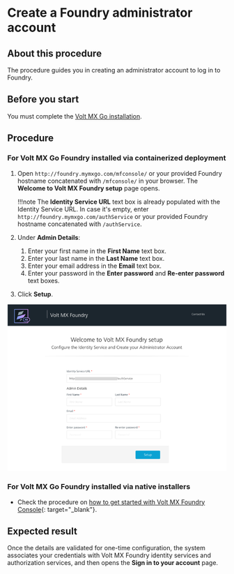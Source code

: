 # Create a Foundry administrator account

## About this procedure

The procedure guides you in creating an administrator account to log in to Foundry.

## Before you start

You must complete the [Volt MX Go installation](../tutorials/installation.md). 

## Procedure

### For Volt MX Go Foundry installed via containerized deployment

1. Open `http://foundry.mymxgo.com/mfconsole/` or your provided Foundry hostname concatenated with `/mfconsole/` in your browser. The **Welcome to Volt MX Foundry setup** page opens.

    !!!note
        The **Identity Service URL** text box is already populated with the Identity Service URL. In case it's empty, enter `http://foundry.mymxgo.com/authService` or your provided Foundry hostname concatenated with `/authService`.

2. Under **Admin Details**: 

    1. Enter your first name in the **First Name** text box. 
    2. Enter your last name in the **Last Name** text box.
    3. Enter your email address in the **Email** text box. 
    4. Enter your password in the **Enter password** and **Re-enter password** text boxes. 

3. Click **Setup**.

![Welcome to Volt MX Foundry setup](../assets/images/Foundryaccountsetup.png)

### For Volt MX Go Foundry installed via native installers

- Check the procedure on [how to get started with Volt MX Foundry Console](https://opensource.hcltechsw.com/volt-mx-docs/95/docs/documentation/Foundry/voltmx_foundry_user_guide/Content/How_to_access_VoltMX_Foundry_Portal_on-Prem.html){: target="_blank"}.

## Expected result

Once the details are validated for one-time configuration, the system associates your credentials with Volt MX Foundry identity services and authorization services, and then opens the **Sign in to your account** page. 
